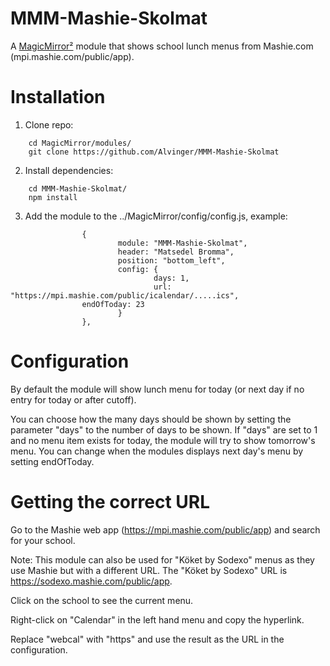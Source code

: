 # MMM-Mashie-Skolmat
A [MagicMirror²](https://github.com/MichMich/MagicMirror) module that shows school lunch menus from Mashie.com (mpi.mashie.com/public/app).

# Installation
1. Clone repo:
```
	cd MagicMirror/modules/
	git clone https://github.com/Alvinger/MMM-Mashie-Skolmat
```
2. Install dependencies:
```
	cd MMM-Mashie-Skolmat/
	npm install
```
3. Add the module to the ../MagicMirror/config/config.js, example:
```
                {
                        module: "MMM-Mashie-Skolmat",
                        header: "Matsedel Bromma",
                        position: "bottom_left",
                        config: {
                                days: 1,
                                url: "https://mpi.mashie.com/public/icalendar/.....ics",
				endOfToday: 23
                        }
                },
```

# Configuration
By default the module will show lunch menu for today (or next day if no entry for today or after cutoff).

You can choose how the many days should be shown by setting the parameter "days" to the number of days to be shown. If "days" are set to 1 and no menu item exists for today, the module will try to show tomorrow's menu. You can change when the modules displays next day's menu by setting endOfToday.

# Getting the correct URL
Go to the Mashie web app (https://mpi.mashie.com/public/app) and search for your school.

Note: This module can also be used for "Köket by Sodexo" menus as they use Mashie but with a different URL. The "Köket by Sodexo" URL is https://sodexo.mashie.com/public/app.

Click on the school to see the current menu.

Right-click on "Calendar" in the left hand menu and copy the hyperlink.

Replace "webcal" with "https" and use the result as the URL in the configuration.

